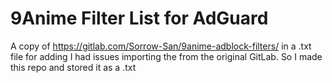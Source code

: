 # 9Anime Filter List for AdGuard
A copy of https://gitlab.com/Sorrow-San/9anime-adblock-filters/ in a .txt file for adding
I had issues importing the from the original GitLab. So I made this repo and stored it as a .txt
